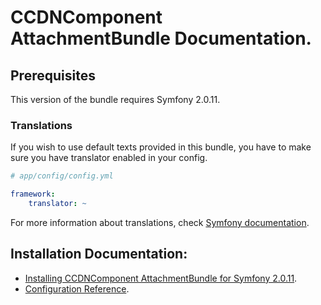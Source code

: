 CCDNComponent AttachmentBundle Documentation.
=============================================

## Prerequisites

This version of the bundle requires Symfony 2.0.11.

### Translations

If you wish to use default texts provided in this bundle, you have to make sure you have translator enabled in your config.

``` yaml
# app/config/config.yml

framework:
    translator: ~
```

For more information about translations, check [Symfony documentation](http://symfony.com/doc/current/book/translation.html).

## Installation Documentation:

- [Installing CCDNComponent AttachmentBundle for Symfony 2.0.11](install.md).
- [Configuration Reference](configuration_reference.md).
